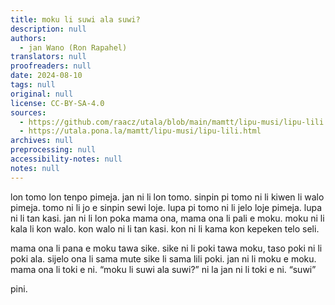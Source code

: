 ```yaml
---
title: moku li suwi ala suwi?
description: null
authors:
  - jan Wano (Ron Rapahel)
translators: null
proofreaders: null
date: 2024-08-10
tags: null
original: null
license: CC-BY-SA-4.0
sources:
  - https://github.com/raacz/utala/blob/main/mamtt/lipu-musi/lipu-lili.md
  - https://utala.pona.la/mamtt/lipu-musi/lipu-lili.html
archives: null
preprocessing: null
accessibility-notes: null
notes: null
---
```



lon tomo lon tenpo pimeja. jan ni li lon tomo. sinpin pi tomo ni li kiwen li walo pimeja. tomo ni li jo e sinpin sewi loje. lupa pi tomo ni li jelo loje pimeja. lupa ni li tan kasi. jan ni li lon poka mama ona, mama ona li pali e moku. moku ni li kala li kon walo. kon walo ni li tan kasi. kon ni li kama kon kepeken telo seli.

mama ona li pana e moku tawa sike. sike ni li poki tawa moku, taso poki ni li poki ala. sijelo ona li sama mute sike li sama lili poki. jan ni li moku e moku. mama ona li toki e ni. “moku li suwi ala suwi?” ni la jan ni li toki e ni. “suwi”

pini.

